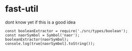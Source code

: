 # fast-util

dont know yet if this is a good idea 


```
const booleanExtractor = require('./src/types/boolean');
const naorSymbol = Symbol('naor');
booleanExtractor(naorSymbol);
console.log(true[naorSymbol].toString());
```